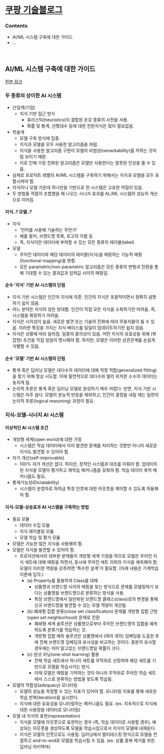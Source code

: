 # [쿠팡 기술블로그](https://medium.com/coupang-tech)

### Contents

* AI/ML 시스템 구축에 대한 가이드
* ...

<br>



## AI/ML 시스템 구축에 대한 가이드

[원본 링크](https://medium.com/coupang-tech/ai-ml-%EC%8B%9C%EC%8A%A4%ED%85%9C-%EA%B5%AC%EC%B6%95%EC%97%90-%EB%8C%80%ED%95%9C-%EA%B0%80%EC%9D%B4%EB%93%9C-e3dddae23b01)

### 두 종류의 상이한 AI 시스템

* 산업계(기업)
   * 지식 기반 접근 방식
      * 휴리스틱(heuristics)이 결합된 온갖 종류의 사전을 사용.
      * 확률 및 통계, 선형대수 등에 대한 전문지식은 많이 필요없음.
* 학술계
   * 모델 구축 방식에 집중.
   * 지식과 모델을 모두 사용한 알고리즘을 꺼림. 
   * 지식을 사용한 알고리즘 구현이 모델의 비범성(remarkability)를 저하는 것처럼 보이기 때문. 
   * 이로 인해 가장 진화된 알고리즘은 모델만 사용한다는 잘못된 인상을 줄 수 있음. 
* 실제로 프로덕트 레벨의 AI/ML 시스템을 구축하기 위해서는 지식과 모델을 모두 포함시켜야 함. 
* 지식이나 모델 가운데 하나만을 기반으로 한 시스템은 고유한 약점이 있음.
* 두 방법을 적절히 조합했을 때 나오는 시너지 효과를 AL/ML 시스템의 성능의 개선으로 이어짐.

#### 지식..? 모델..?

* 지식
   * '언어를 사용해 기술하는 무언가'
   * 예를 들어, 브랜드명 목록, 로고의 이름 등
   * 즉, 지식이란 데이터에 부여할 수 있는 모든 종류의 레이블(label)
* 모델
   * 주어진 데이터와 해당 데이터의 레이블(지식)을 매핑하는 기능적 매핑(functional mapping)을 뜻함.
   * 모든 parametric/non-parametric 알고리즘은 모든 종류의 변형과 전환을 통해 기대할 수 있는 결과값과 입력값 사이의 매핑임.

#### 순수 '지식' 기반 AI 시스템의 단점

* 지식 기반 시스템은 인간의 지식에 의존. 인간의 지식은 포괄적이면서 정확히 설명하기 쉽지 않음.
* 어느 분야든 지식의 양은 방대함. 인간이 직접 모든 지식을 소화하기란 어려움. 즉, 시스템을 확장하기 어려움.
* 지식은 시의성이 높음. 새로운 발견 또는 기술의 진화에 따라 무용지물이 될 수 있음. 이러한 특징을 가지는 지식 베이스를 일일이 업데이트하기란 쉽지 않음.
* 지식은 상황에 따라 달라짐. 일종의 중의성이 있음. 어떤 지식의 유효성을 위해 (복잡한) 조건을 직접 일일이 명시해야 함. 하지만, 모델은 이러한 상관관계를 손쉽게 식별할 수 있음.

#### 순수 '모델' 기반 AI 시스템의 단점

* 통계 혹은 딥러닝 모델은 대다수의 데이터에 대해 적정 적합(generalized fitting)을 찾기 위해 항상 시도함. 이에 필연적으로 대다수와 멀리 위치한 소수의 데이터는 놓치게 됨.
* 논리적 추론은 통계 혹은 딥러닝 모델로 완성하기 매우 어렵다. 반면, 지식 기반 시스템은 아주 쉽다. 모델의 본능적 반응을 제외하고, 인간이 결정을 내릴 때는 일련의 논리적 추론(logical reasoning) 과정이 필요.


### 지식-모델-시너지 AI 시스템

#### 이상적인 AI 시스템 조건

* 개방형 세계(open world)에 대한 가정
   * 시스템은 학습 데이터에서 이미 발견한 문제를 처리하는 것뿐만 아니라 새로운 지식도 발견할 수 있어야 함.
* 자가 개선(self-improvable)
   * 100% 자가 개선은 없다. 하지만, 정적인 시스템과 대조를 이뤄야 함. 업데이트된 지식을 모델이 평가하고 재학습 메커니즘을 갖춰야 함. 학습 데이터 축적 메커니즘도 필요.
* 통제가능성(Dictatability)
   * 시스템이 운영자로 하여금 특정 인풋에 대한 아웃풋을 제어할 수 있도록 허용해야 함.

#### 지식-모델-상승효과 AI 시스템을 구축하는 방법

* 필요 모듈
   * 데이터 수집 모듈
   * 지식 레이블링 모듈
   * 모델 학습 및 평가 모듈
* 모델은 가능한 많은 지식을 사용해야 함.
* 모델은 지식을 발견할 수 있어야 함.
   * 프로덕션에서의 대부분 문제들이 개방형 세계 가정을 하므로 모델은 주어진 지식 세트에 대해 매핑을 하면서, 동시에 주어진 세트 이외의 지식을 예측해야 함. 모델이 이러한 역량을 갖추려면 '특수한 설계'가 필요함. (아래 내용은 기계학습 이론에 입각.)
      * (a) Property를 활용하여 Class를 대체
         * 상품명과 브랜드명 사이의 매핑을 찾는 방식으로 문제를 모델링하기 보다는 상품명을 브랜드명으로 분류하는 방식을 사용.
         * 특정 브랜드명에서 일반화된 브랜드명 클래스(class)로의 변경을 통해 신규 브랜드명을 발견할 수 있는 모델 역량이 개선됨.
      * (b) 폐쇄형 집합 분류(close set classification) 문제를 개방형 집합 근방 (open set neighborhood) 문제로 전환
         * 폐쇄형 세계 솔루션은 상품명으로부터 주어진 브랜드명의 집합을 예측하도록 분류기를 학습하는 것.
         * 개방형 집합 예측 솔루션은 상품명에서 (여러 개의) 임베딩을 도출한 후에 전체 브랜드명 임베딩과 유사성을 비교하는 것이다. 충분히 유사할 경우에는 이미 알고있는 브랜드명일 확률이 크다.
      * (c) 원샷 러닝(one-shot learning) 활용
         * 전체 학습 세트에서 하나의 세트를 무작위로 선정하여 해당 세트를 기반으로 모델을 학습시키는 방식.
         * 이때 모델은 매핑을 기억하는 것이 아니라 무작위로 주어진 학습 세트에서 스스로 분류하는 방법을 찾도록 학습됨.
* 모델의 적합성(adequacy) 모니터링
   * 모델의 성능을 측정할 수 있는 지표가 있어야 함. 모니터링 지표를 통해 새로운 학습 반복(iteration)을 실시한다.
   * 지식에 대한 유효성을 모니터링하는 메커니즘도 필요. (ex. 지속적으로 지식에 대한 사용량을 데이터로 모니터링)
* 모델 내 지식의 표현(representation)
   * 지식을 모델에 아웃풋으로 표현하는 경우 (즉, 학습 데이터로 사용할 경우), 예상되는 아웃풋을 생성하도록 모델을 학습시킴으로서 지식이 모델에 내재된다.
   * 지식은 모델의 인풋으로도 사용됨. 딥러닝에서 멀티테스킹 방식으로 모델을 연결하고 end-to-end로 모델을 학습시킬 수 있음. (ex. 상품 중복 제거를 위한 딥러닝 아키텍쳐).


